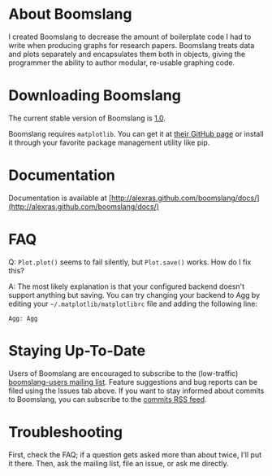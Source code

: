 # About Boomslang

I created Boomslang to decrease the amount of boilerplate code I had to write
when producing graphs for research papers. Boomslang treats data and plots
separately and encapsulates them both in objects, giving the programmer the
ability to author modular, re-usable graphing code.

# Downloading Boomslang

The current stable version of Boomslang is
[1.0](https://github.com/downloads/alexras/boomslang/boomslang-1.0.tar.gz).

Boomslang requires `matplotlib`. You can get it at [their GitHub
page](http://github.com/matplotlib/matplotlib) or install it through your
favorite package management utility like pip.

# Documentation

Documentation is available at [http://alexras.github.com/boomslang/docs/](http://alexras.github.com/boomslang/docs/)

# FAQ

Q: `Plot.plot()` seems to fail silently, but `Plot.save()` works. How do I fix this?

A: The most likely explanation is that your configured backend doesn't support
anything but saving. You can try changing your backend to Agg by editing your
`~/.matplotlib/matplotlibrc` file and adding the following line:

`Agg: Agg`

# Staying Up-To-Date

Users of Boomslang are encouraged to subscribe to the (low-traffic)
[boomslang-users mailing list](http://groups.google.com/group/boomslang-users). Feature
suggestions and bug reports can be filed using the Issues tab above. If you
want to stay informed about commits to Boomslang, you can subscribe to the
[commits RSS feed](https://github.com/alexras/boomslang/commits/master.atom).

# Troubleshooting

First, check the FAQ; if a question gets asked more than about twice, I'll put
it there. Then, ask the mailing list, file an issue, or ask me directly.
